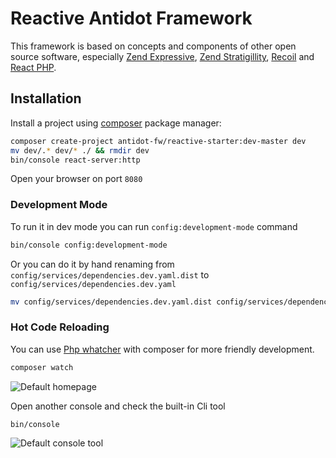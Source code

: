 Reactive Antidot Framework
=================

This framework is based on concepts and components of other open source software, especially 
[Zend Expressive](https://docs.zendframework.com/zend-expressive/), 
[Zend Stratigillity](https://docs.zendframework.com/zend-stratigility/), 
[Recoil](https://github.com/recoilphp/recoil) and [React PHP](https://reactphp.org/).

## Installation

Install a project using [composer](https://getcomposer.org/download/) package manager:

````bash
composer create-project antidot-fw/reactive-starter:dev-master dev
mv dev/.* dev/* ./ && rmdir dev
bin/console react-server:http
````

Open your browser on port `8080`

### Development Mode

To run it in dev mode you can run `config:development-mode` command

````bash
bin/console config:development-mode
````

Or you can do it by hand renaming from `config/services/dependencies.dev.yaml.dist` to `config/services/dependencies.dev.yaml`

````bash
mv config/services/dependencies.dev.yaml.dist config/services/dependencies.dev.yaml
````

### Hot Code Reloading

You can use [Php whatcher](https://github.com/seregazhuk/php-watcher) with composer for more friendly development.

````bash
composer watch
````

![Default homepage](https://getting-started.antidotfw.io/images/default-homepage.jpg)

Open another console and check the built-in Cli tool

````bash
bin/console
````

![Default console tool](https://getting-started.antidotfw.io/images/default-console.jpg)
